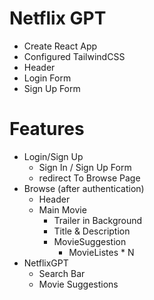 # Netflix GPT

- Create React App
- Configured TailwindCSS
- Header
- Login Form
- Sign Up Form

# Features

- Login/Sign Up
  - Sign In / Sign Up Form
  - redirect To Browse Page
- Browse (after authentication)
  - Header
  - Main Movie
    - Trailer in Background
    - Title & Description
    - MovieSuggestion
      - MovieListes \* N
- NetflixGPT
  - Search Bar
  - Movie Suggestions
